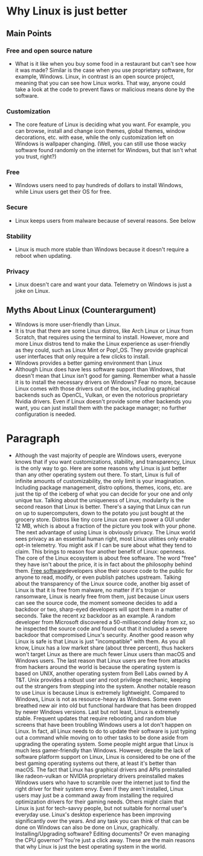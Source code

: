 # Why Linux is just better
## Main Points
### Free and open source nature
- What is it like when you buy some food in a restaurant but can't see how it was made? Similar
is the case when you use proprietary software, for example, Windows. Linux, in contrast
is an open source project, meaning that you can see how Linux works. That way, anyone could
take a look at the code to prevent flaws or malicious means done by the software.
### Customization
- The core feature of Linux is deciding what you want. For example, you can browse,
  install and change icon themes, global themes, window decorations, etc. with ease, while
  the only customization left on Windows is wallpaper changing. (Well, you can still use those
      wacky software found randomly on the internet for Windows, but that isn't what you trust,
      right?)
### Free
  - Windows users need to pay hundreds of dollars to install Windows, while Linux users
  get their OS for free.
  ### Secure
  - Linux keeps users from malware because of several reasons. See below

  ### Stability
  - Linux is much more stable than Windows because it doesn't require a reboot when updating.
  ### Privacy
  - Linux doesn't care and want your data. Telemetry on Windows is just a joke on Linux.
## Myths About Linux (Counterargument)
  - Windows is more user-friendly than Linux.
  - It is true that there are some Linux distros, like Arch Linux or Linux from Scratch, that requires
  using the terminal to install. However, more and more Linux distros tend to make the Linux
  experience as user-friendly as they could, such as Linux Mint or Pop!_OS. They provide graphical
  user interfaces that only require a few clicks to install.
  - Windows provides a better gaming environment than Linux
  - Although Linux does have less software support than Windows, that doesn't mean that Linux isn't
  good for gaming. Remember what a hassle it is to install the necessary drivers on Windows? Fear no
  more, because Linux comes with those drivers out of the box, including graphical backends such as
  OpenCL, Vulkan, or even the notorious proprietary Nvidia drivers. Even if Linux doesn't provide
  some other backends you want, you can just install them with the package manager; no further configuration is needed.
# Paragraph
  - Although the vast majority of people are Windows users, everyone knows that if you want customizations, stability, and transparency, Linux is the only way to go. Here are some reasons why Linux is just better than any other operating system out there. To start, Linux is full of infinite amounts of customizability, the only limit is your imagination. Including package management, distro options, themes, icons, etc. are just the tip of the iceberg of what you can decide for your one and only unique tux. Talking about the uniqueness of Linux, modularity is the second reason that Linux is better. There's a saying that Linux can run on up to supercomputers, down to the potato you just bought at the grocery store. Distros like tiny core Linux can even power a GUI under 12 MB, which is about a fraction of the picture you took with your phone. The next advantage of using Linux is obviously privacy. The Linux world sees privacy as an essential human right, most Linux utilities only enable opt-in telemetry. You might ask if I can be sure about what they tend to claim. This brings to reason four another benefit of Linux: openness. The core of the Linux ecosystem is about free software. The word "free" they have isn't about the price, it is in fact about the philosophy behind them. [Free software](https://www.fsf.org/about/what-is-free-software)developers shoe their source code to the public for anyone to read, modify, or even publish patches upstream. Talking about the transparency of the Linux source code, another big asset of Linux is that it is free from malware, no matter if it's trojan or ransomware, Linux is nearly free from them, just because Linux users can see the source code, the moment someone decides to add a backdoor or two, sharp-eyed developers will spot them in a matter of seconds. Take the recent xz backdoor as an example. A random developer from Microsoft discovered a 50-millisecond delay from xz, so he inspected the source code and found out that it included a severe backdoor that compromised Linux's security. Another good reason why Linux is safe is that Linux is just "incompatible" with them. As you all know, Linux has a low market share (about three percent), thus hackers won't target Linux as there are much fewer Linux users than macOS and Windows users. The last reason that Linux users are free from attacks from hackers around the world is because the operating system is based on UNIX, another operating system from Bell Labs owned by A T&T. Unix provides a robust user and root privilege mechanic, keeping out the strangers from stepping into the system. Another notable reason to use Linux is because Linux is extremely lightweight. Compared to Windows, Linux is not as resource-heavy as Windows. Some even breathed new air into old but functional hardware that has been dropped by newer Windows versions. Last but not least, Linux is extremely stable. Frequent updates that require rebooting and random blue screens that have been troubling Windows users a lot don't happen on Linux. In fact, all Linux needs to do to update their software is just typing out a command while moving on to other tasks to be done aside from upgrading the operating system. Some people might argue that Linux is much less gamer-friendly than Windows. However, despite the lack of software platform support on Linux, Linux is considered to be one of the best gaming operating systems out there, at least it's better than macOS. The fact that Linux has graphical drivers and APIs preinstalled like radeon-vulkan or NVIDIA proprietary drivers preinstalled makes Windows users who have to scramble over the internet just to find the right driver for their system envy. Even if they aren't installed, Linux users may just be a command away from installing the required optimization drivers for their gaming needs. Others might claim that Linux is just for tech-savvy people, but not suitable for normal user's everyday use. Linux's desktop experience has been improving significantly over the years. And any task you can think of that can be done on Windows can also be done on Linux, graphically. Installing/Upgrading software? Editing documents? Or even managing the CPU governor? You're just a click away. These are the main reasons that why Linux is just the best operating system in the world.
